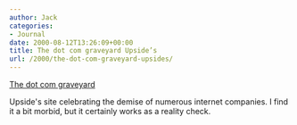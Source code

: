 ```yaml
---
author: Jack
categories:
- Journal
date: 2000-08-12T13:26:09+00:00
title: The dot com graveyard Upside’s
url: /2000/the-dot-com-graveyard-upsides/
---
```


[The dot com graveyard][1]

Upside's site celebrating the demise of numerous internet companies. I find it a bit morbid, but it certainly works as a reality check.

 [1]: http://www.upside.com/graveyard/index.html